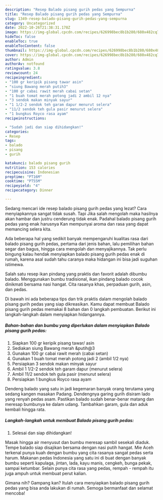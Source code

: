 ```yaml
---
description: "Resep Balado pisang gurih pedas yang Sempurna"
title: "Resep Balado pisang gurih pedas yang Sempurna"
slug: 1349-resep-balado-pisang-gurih-pedas-yang-sempurna
category: Uncategorized
date: 2022-10-26T21:38:31.178Z
image: https://img-global.cpcdn.com/recipes/626998bec8b1b280/680x482cq70/balado-pisang-gurih-pedas-foto-resep-utama.jpg
hideToc: false
enableToc: true
enableTocContent: false
thumbnail: https://img-global.cpcdn.com/recipes/626998bec8b1b280/680x482cq70/balado-pisang-gurih-pedas-foto-resep-utama.jpg
cover: https://img-global.cpcdn.com/recipes/626998bec8b1b280/680x482cq70/balado-pisang-gurih-pedas-foto-resep-utama.jpg
author: Admin
authorAv: notfound
ratingvalue: 3.8
reviewcount: 24
recipeingredient:
- "100 gr keripik pisang tawar asin"
- "siung Bawang merah putih3"
- "100 gr cabai rawit merah cabai setan"
- "1 buah tomat merah potong jadi 2 ambil 12 nya"
- "3 sendok makan minyak sayur"
- "1 1/2-2 sendok teh garam dapur menurut selera"
- "11/2 sendok teh gula pasir menurut selera"
- "1 bungkus Royco rasa ayam"
recipeinstructions:

- "Sudah jadi dan siap dihidangkan!"
categories:
- Resep
tags:
- balado
- pisang
- gurih

katakunci: balado pisang gurih 
nutrition: 153 calories
recipecuisine: Indonesian
preptime: "PT16M"
cooktime: "PT55M"
recipeyield: "4"
recipecategory: Dinner

---
```



Sedang mencari ide resep balado pisang gurih pedas yang lezat? Cara menyiapkannya sangat tidak susah. Tapi Jika salah mengolah maka hasilnya akan hambar dan justru cenderung tidak enak. Padahal balado pisang gurih pedas yang enak harusnya Kan mempunyai aroma dan rasa yang dapat memancing selera kita.


Ada beberapa hal yang sedikit banyak mempengaruhi kualitas rasa dari balado pisang gurih pedas, pertama dari jenis bahan, lalu pemilihan bahan segar dan bagus, hingga cara mengolah dan menyajikannya. Tak perlu bingung kalau hendak menyiapkan balado pisang gurih pedas enak di rumah, karena asal sudah tahu caranya maka hidangan ini bisa jadi suguhan istimewa.

Salah satu resep ikan pindang yang praktis dan favorit adalah dibumbu balado. Menggunakan bumbu tradisional, ikan pindang balado cocok dinikmati bersama nasi hangat. Cita rasanya khas, perpaduan gurih, asin, dan pedas.


Di bawah ini ada beberapa tips dan trik praktis dalam mengolah balado pisang gurih pedas yang siap dikreasikan. Kamu dapat membuat Balado pisang gurih pedas memakai 8 bahan dan 0 langkah pembuatan. Berikut ini langkah-langkah dalam menyiapkan hidangannya.

<!--inarticleads1-->

##### Bahan-bahan dan bumbu yang diperlukan dalam menyiapkan Balado pisang gurih pedas:

1. Siapkan 100 gr keripik pisang tawar/ asin
1. Sediakan siung Bawang merah &amp;putih@3
1. Gunakan 100 gr cabai rawit merah (cabai setan)
1. Gunakan 1 buah tomat merah potong jadi 2 (ambil 1/2 nya)
1. Persiapkan 3 sendok makan minyak sayur
1. Ambil 1 1/2-2 sendok teh garam dapur (menurut selera)
1. Ambil 11/2 sendok teh gula pasir (menurut selera)
1. Persiapkan 1 bungkus Royco rasa ayam


Dendeng balado yang satu in jadi kegemaran banyak orang terutama yang sedang kangen masakan Padang. Dendengnya garing gurih disiram lado yang renyah pedas asam. Pastikan balado sudah benar-benar matang dan meresap bumbunya ke dalam udang. Tambahkan garam, gula dan aduk kembali hingga rata. 

<!--inarticleads2-->

##### Langkah-langkah untuk membuat Balado pisang gurih pedas:


1. Selesai dan siap dihidangkan!

Masak hingga air menyusut dan bumbu meresap sambil sesekali diaduk. Tempe balado siap disajikan bersama dengan nasi putih hangat. Mie Aceh terkenal punya kuah dengan bumbu yang cita rasanya sangat pedas serta harum. Makanan pedas Indonesia yang satu ini di buat dengan banyak bumbu seperti kapulaga, jintan, lada, kayu manis, cengkeh, bunga pekak, sampai ketumbar. Selain punya cita rasa yang pedas, rempah - rempah itu juga ampuh untuk membuat perut kalian. 

Gimana nih? Gampang kan? Itulah cara menyiapkan balado pisang gurih pedas yang bisa anda lakukan di rumah. Semoga bermanfaat dan selamat mencoba!
